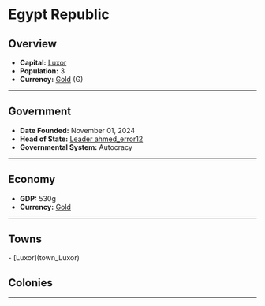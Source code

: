 <!--UNDEDITED FILE, remove this entire line if this file has been edited!-->
# <!--NAME-->Egypt Republic<!--NAME-->

## Overview

- **Capital:** <!--CAPITAL_LINK-->[Luxor](Luxor_town)<!--CAPITAL_LINK-->
- **Population:** <!--POPULATION-->3<!--POPULATION-->
- **Currency:** <!--CURRENCY_LINK-->[Gold](Gold_currency)<!--CURRENCY_LINK--> (<!--CURRENCY_ABV-->G<!--CURRENCY_ABV-->)

---

## Government

- **Date Founded:** <!--FOUNDED-->November 01, 2024<!--FOUNDED-->
- **Head of State:** <!--LEADER_TITLE_LINK-->[Leader ahmed_error12](ahmed_error12_user)<!--LEADER_TITLE_LINK-->
- **Governmental System:** <!--GOVERNMENT-->Autocracy<!--GOVERNMENT-->

---

## Economy

- **GDP:** <!--GDP-->530g<!--GDP-->
- **Currency:** <!--CURRENCY_LINK-->[Gold](Gold_currency)<!--CURRENCY_LINK-->

---

## Towns

<!--TOWNS-->- [Luxor](town_Luxor)<!--TOWNS-->

## Colonies

<!--COLONIES--><!--COLONIES-->

---